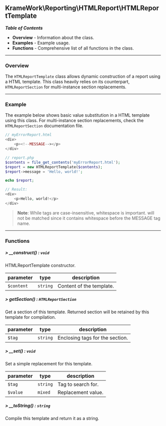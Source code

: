 ## KrameWork\Reporting\HTMLReport\HTMLReportTemplate

***Table of Contents***
* **Overview** - Information about the class.
* **Examples** - Example usage.
* **Functions** - Comprehensive list of all functions in the class.

___
### Overview
The `HTMLReportTemplate` class allows dynamic construction of a report using a HTML template. This class heavily relies on its counterpart, `HTMLReportSection` for multi-instance section replacements.

___
### Example
The example below shows basic value substitution in a HTML template using this class. For multi-instance section replacements, check the `HTMLReportSection` documentation file.
```php
// myErrorReport.html
<div>
    <p><!--MESSAGE--></p>
</div>

// report.php
$contents = file_get_contents('myErrorReport.html');
$report = new HTMLReportTemplate($contents);
$report->message = 'Hello, world!';

echo $report;

// Result:
<div>
    <p>Hello, world!</p>
</div>
```

> **Note**: While tags are case-insensitive, whitespace is important. <!-- MESSAGE--> will not be matched since it contains whitespace before the MESSAGE tag name.
___
### Functions
##### > __construct() : `void`
HTMLReportTemplate constructor.

parameter | type | description
--- | --- | ---
`$content` | `string` | Content of the template.

##### > getSection() : `HTMLReportSection`
Get a section of this template. Returned section will be retained by this template for compilation.

parameter | type | description
--- | --- | ---
`$tag` | `string` | Enclosing tags for the section.

##### > __set() : `void`
Set a simple replacement for this template.

parameter | type | description
--- | --- | ---
`$tag` | `string` | Tag to search for.
`$value` | `mixed` | Replacement value.

##### > __toString() : `string`
Compile this template and return it as a string.

